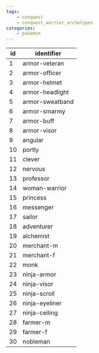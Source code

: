 ```yaml
---
tags:
    - conquest
    - conquest_warrior_archetypes
categories:
    - pokemon
---
```


| id |   identifier    |
|----|-----------------|
| 1  | armor-veteran   |
| 2  | armor-officer   |
| 3  | armor-helmet    |
| 4  | armor-headlight |
| 5  | armor-sweatband |
| 6  | armor-smarmy    |
| 7  | armor-buff      |
| 8  | armor-visor     |
| 9  | angular         |
| 10 | portly          |
| 11 | clever          |
| 12 | nervous         |
| 13 | professor       |
| 14 | woman-warrior   |
| 15 | princess        |
| 16 | messenger       |
| 17 | sailor          |
| 18 | adventurer      |
| 19 | alchemist       |
| 20 | merchant-m      |
| 21 | merchant-f      |
| 22 | monk            |
| 23 | ninja-armor     |
| 24 | ninja-visor     |
| 25 | ninja-scroll    |
| 26 | ninja-eyeliner  |
| 27 | ninja-ceiling   |
| 28 | farmer-m        |
| 29 | farmer-f        |
| 30 | nobleman        |
